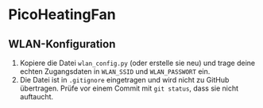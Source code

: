 # PicoHeatingFan

## WLAN-Konfiguration

1. Kopiere die Datei `wlan_config.py` (oder erstelle sie neu) und trage deine echten Zugangsdaten in `WLAN_SSID` und `WLAN_PASSWORT` ein.
2. Die Datei ist in `.gitignore` eingetragen und wird nicht zu GitHub übertragen. Prüfe vor einem Commit mit `git status`, dass sie nicht auftaucht.
